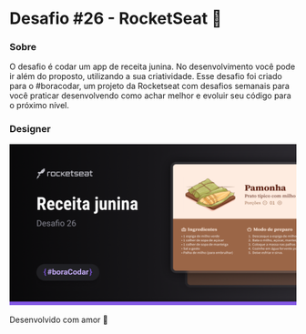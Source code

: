 # Desafio #26 - RocketSeat :rocket:

### Sobre
O desafio é codar um app de receita junina. No desenvolvimento você pode ir além do proposto, utilizando a sua criatividade.
Esse desafio foi criado para o #boracodar, um projeto da Rocketseat com desafios semanais para você praticar desenvolvendo como achar melhor e evoluir seu código para o próximo nível.

### Designer

<img src=./assets/Cover.png>

Desenvolvido com amor  :purple_heart: